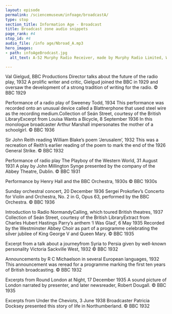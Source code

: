 ```yaml
---
layout: episode
permalink: /sciencemuseum/infoage/broadcastA/
type: stop
section_title: Information Age - Broadcast
title: Broadcast zone audio snippets
page_rank: #4
stop_id: #4
audio_file: /info age/Nbroad_A.mp3
hero_images:
- path: infoAgeBrodcast.jpg
  alt_text: A-52 Murphy Radio Receiver, made by Murphy Radio Limited, Welwyn Garden City, Hertfordshire, England, 1938-1939. © The Board of Trustees of the Science Museum

---
```


Val Gielgud, BBC Productions Director talks about the future of the radio play, 1932
A prolific writer and critic, Gielgud joined the BBC in 1929 and oversaw the development of a strong tradition of writing for the radio.
© BBC 1929

Performance of a radio play of Sweeney Todd, 1934
This performance was recorded onto an unusual device called a Blattnerphone that used steel wire as the recording medium.Collection of Seán Street, courtesy of the British LibraryExcerpt from Louisa Wants a Bicycle, 8 September 1936 In this monologue broadcaster Arthur Marshall impersonates the mother of a schoolgirl.
© BBC 1936

Sir John Reith reading William Blake’s poem ‘Jerusalem’, 1932
This was a recreation of Reith’s earlier reading of the poem to mark the end of the 1926 General Strike.
© BBC 1932

Performance of radio play The Playboy of the Western World, 31 August 1931
A play by John Millington Synge presented by the company of the Abbey Theatre, Dublin.
© BBC 1931

Performance by Henry Hall and the BBC Orchestra, 1930s
© BBC 1930s

Sunday orchestral concert, 20 December 1936
Sergei Prokofiev’s Concerto for Violin and Orchestra, No. 2 in G, Opus 63, performed by the BBC Orchestra.
© BBC 1936

Introduction  to Radio NormandyCalling, which toured British theatres, 1937
Collection of Seán Street, courtesy of the British LibraryExtract from Charles Hubert Hastings Parry’s anthem ‘I Was Glad’, 6 May 1935
Recorded by the Westminster Abbey Choir as part of a programme celebrating the silver jubilee of King George V and Queen Mary.
© BBC 1935

Excerpt from a talk about a journeyfrom Syria to Persia given by well-known personality Victoria Sackville West, 1932
© BBC 1932

Announcements by R C Michaelson in several European languages, 1932
This announcement was reread for a programme marking the first ten years of British broadcasting.
© BBC 1932

Excerpts  from Round London at Night, 17 December 1935
A sound picture of London narrated by presenter, and later newsreader, Robert Dougall.
© BBC 1935

Excerpts  from Under the Cheviots, 3 June 1938
Broadcaster Patricia Docksey presented this story of life in Northumberland.
© BBC 1932
